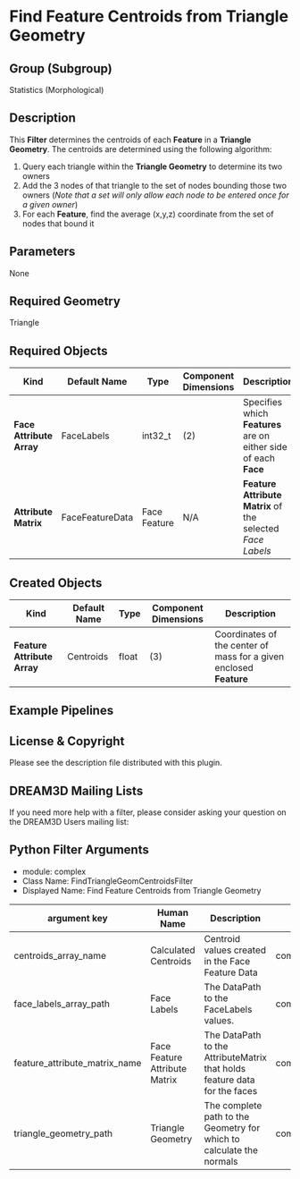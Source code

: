 # Find Feature Centroids from Triangle Geometry

## Group (Subgroup)

Statistics (Morphological)

## Description

This **Filter** determines the centroids of each **Feature** in a **Triangle Geometry**. The centroids are determined
using the following algorithm:

1. Query each triangle within the **Triangle Geometry** to determine its two owners
2. Add the 3 nodes of that triangle to the set of nodes bounding those two owners (*Note that a set will only allow each
   node to be entered once for a given owner*)
3. For each **Feature**, find the average (x,y,z) coordinate from the set of nodes that bound it

## Parameters

None

## Required Geometry

Triangle

## Required Objects

| Kind                     | Default Name    | Type         | Component Dimensions | Description                                                      |
|--------------------------|-----------------|--------------|----------------------|------------------------------------------------------------------|
| **Face Attribute Array** | FaceLabels      | int32_t      | (2)                  | Specifies which **Features** are on either side of each **Face** |
| **Attribute Matrix**     | FaceFeatureData | Face Feature | N/A                  | **Feature Attribute Matrix** of the selected _Face Labels_       |

## Created Objects

| Kind                        | Default Name | Type  | Component Dimensions | Description                                                        |
|-----------------------------|--------------|-------|----------------------|--------------------------------------------------------------------|
| **Feature Attribute Array** | Centroids    | float | (3)                  | Coordinates of the center of mass for a given enclosed **Feature** |

## Example Pipelines

## License & Copyright

Please see the description file distributed with this plugin.

## DREAM3D Mailing Lists

If you need more help with a filter, please consider asking your question on the DREAM3D Users mailing list:


## Python Filter Arguments

+ module: complex
+ Class Name: FindTriangleGeomCentroidsFilter
+ Displayed Name: Find Feature Centroids from Triangle Geometry

| argument key | Human Name | Description | Parameter Type |
|--------------|------------|-------------|----------------|
| centroids_array_name | Calculated Centroids | Centroid values created in the Face Feature Data | complex.DataObjectNameParameter |
| face_labels_array_path | Face Labels | The DataPath to the FaceLabels values. | complex.ArraySelectionParameter |
| feature_attribute_matrix_name | Face Feature Attribute Matrix | The DataPath to the AttributeMatrix that holds feature data for the faces | complex.DataGroupSelectionParameter |
| triangle_geometry_path | Triangle Geometry | The complete path to the Geometry for which to calculate the normals | complex.GeometrySelectionParameter |

